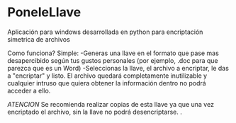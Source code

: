 # PoneleLlave
Aplicación para windows desarrollada en python para encriptación simetrica de archivos

Como funciona?
Simple:
-Generas una llave en el formato que pase mas desapercibido según tus gustos personales (por ejemplo, .doc para que parezca que es un Word)
-Seleccionas la llave, el archivo a encriptar, le das a "encriptar" y listo.
El archivo quedará completamente inutilizable y cualquier intruso que quiera obtener la información dentro no podrá acceder a ello.

*ATENCION*
Se recomienda realizar copias de esta llave ya que una vez encriptado el archivo, sin la llave no podrá desencriptarse.
.
